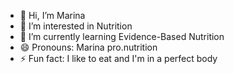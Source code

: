 - 👋 Hi, I’m Marina
- 👀 I’m interested in Nutrition
- 🌱 I’m currently learning Evidence-Based Nutrition
- 😄 Pronouns: Marina pro.nutrition
- ⚡ Fun fact: I like to eat and I'm in a perfect body 

<!---
m9546047774/m9546047774 is a ✨ special ✨ repository because its `README.md` (this file) appears on your GitHub profile.
You can click the Preview link to take a look at your changes.
--->
